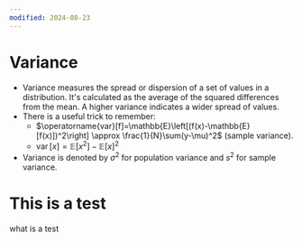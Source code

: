 ```yaml
---
modified: 2024-08-23
---
```

# Variance 
- Variance measures the spread or dispersion of a set of values in a distribution. It's calculated as the average of the squared differences from the mean. A higher variance indicates a wider spread of values.
- There is a useful trick to remember:
  - $\operatorname{var}[f]=\mathbb{E}\left[(f(x)-\mathbb{E}[f(x)])^2\right] \approx \frac{1}{N}\sum(y-\mu)^2$ (sample variance).
  - $\operatorname{var}[x]=\mathbb{E}\left[x^2\right]-\mathbb{E}[x]^2$
- Variance is denoted by $\sigma^2$ for population variance and $s^2$ for sample variance.


# This is a test
what is a test
